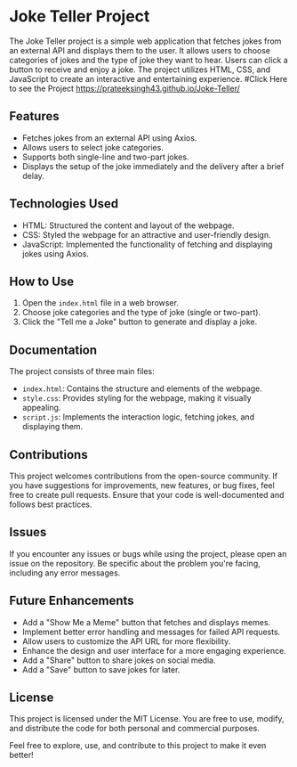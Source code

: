 
# Joke Teller Project

The Joke Teller project is a simple web application that fetches jokes from an external API and displays them to the user. It allows users to choose categories of jokes and the type of joke they want to hear. Users can click a button to receive and enjoy a joke. The project utilizes HTML, CSS, and JavaScript to create an interactive and entertaining experience.
#Click Here to see the Project https://prateeksingh43.github.io/Joke-Teller/  

## Features

- Fetches jokes from an external API using Axios.
- Allows users to select joke categories.
- Supports both single-line and two-part jokes.
- Displays the setup of the joke immediately and the delivery after a brief delay.

## Technologies Used

- HTML: Structured the content and layout of the webpage.
- CSS: Styled the webpage for an attractive and user-friendly design.
- JavaScript: Implemented the functionality of fetching and displaying jokes using Axios.

## How to Use

1. Open the `index.html` file in a web browser.
2. Choose joke categories and the type of joke (single or two-part).
3. Click the "Tell me a Joke" button to generate and display a joke.

## Documentation

The project consists of three main files:

- `index.html`: Contains the structure and elements of the webpage.
- `style.css`: Provides styling for the webpage, making it visually appealing.
- `script.js`: Implements the interaction logic, fetching jokes, and displaying them.

## Contributions

This project welcomes contributions from the open-source community. If you have suggestions for improvements, new features, or bug fixes, feel free to create pull requests. Ensure that your code is well-documented and follows best practices.

## Issues

If you encounter any issues or bugs while using the project, please open an issue on the repository. Be specific about the problem you're facing, including any error messages.

## Future Enhancements

- Add a "Show Me a Meme" button that fetches and displays memes.
- Implement better error handling and messages for failed API requests.
- Allow users to customize the API URL for more flexibility.
- Enhance the design and user interface for a more engaging experience.
- Add a "Share" button to share jokes on social media.
- Add a "Save" button to save jokes for later.

## License

This project is licensed under the MIT License. You are free to use, modify, and distribute the code for both personal and commercial purposes.

Feel free to explore, use, and contribute to this project to make it even better!


